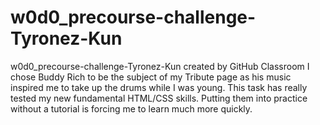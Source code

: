 # w0d0_precourse-challenge-Tyronez-Kun
w0d0_precourse-challenge-Tyronez-Kun created by GitHub Classroom
I chose Buddy Rich to be the subject of my Tribute page as his music inspired me to take up the drums while I was young.
This task has really tested my new fundamental HTML/CSS skills. Putting them into practice without a tutorial is forcing me to learn much more quickly.
